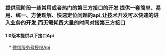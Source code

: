 ### 提供现阶段一些常用或者热门的第三方接口的开发 提供一套简单、易用、统一、方便理解、快速定位问题的api,让技术开发可以快速的进入业务的开发,而无需耗费大量的时间对接第三方接口
#### 1.0版本提供以下接口Api
    * [微信服务号授权Api]()
